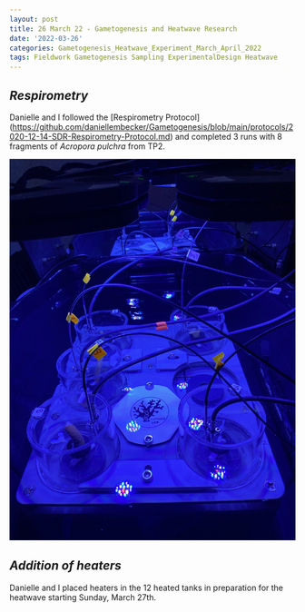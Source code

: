 ```yaml
---
layout: post
title: 26 March 22 - Gametogenesis and Heatwave Research
date: '2022-03-26'
categories: Gametogenesis_Heatwave_Experiment_March_April_2022
tags: Fieldwork Gametogenesis Sampling ExperimentalDesign Heatwave
---
```


## *Respirometry*

Danielle and I followed the [Respirometry Protocol] (https://github.com/daniellembecker/Gametogenesis/blob/main/protocols/2020-12-14-SDR-Respirometry-Protocol.md) and completed 3 runs with 8 fragments of *Acropora pulchra* from TP2.

![repirometry set up](https://github.com/urol-e5/urol-e5.github.io/blob/master/images/March2022_Moorea/654AE9A0-8485-4E25-BC5D-BA5498BF31A3.JPG)

## *Addition of heaters*

Danielle and I placed heaters in the 12 heated tanks in preparation for the heatwave starting Sunday, March 27th. 
